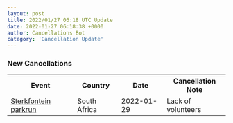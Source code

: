 ```yaml
---
layout: post
title: 2022/01/27 06:18 UTC Update
date: 2022-01-27 06:18:38 +0000
author: Cancellations Bot
category: 'Cancellation Update'
---
```


<h3>New Cancellations</h3>
<div class='hscrollable'>
<table style='width: 100%'>
    <tr>
        <th>Event</th>
        <th>Country</th>
        <th>Date</th>
        <th>Cancellation Note</th>
    </tr>
    <tr>
        <td><a href="https://www.parkrun.co.za/sterkfontein">Sterkfontein parkrun</a></td>
        <td>South Africa</td>
        <td>2022-01-29</td>
        <td>Lack of volunteers</td>
    </tr>
</table>
</div>
